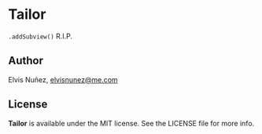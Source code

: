 # Tailor

`.addSubview()` R.I.P.

## Author

Elvis Nuñez, elvisnunez@me.com

## License

**Tailor** is available under the MIT license. See the LICENSE file for more info.
